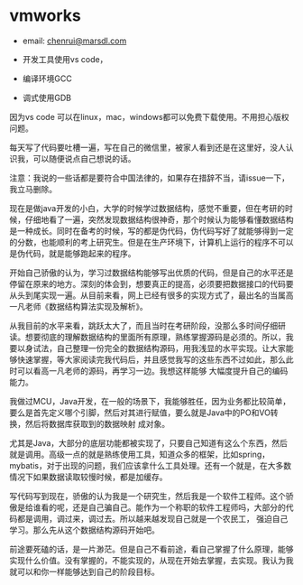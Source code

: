 # vmworks

* email: chenrui@marsdl.com

* 开发工具使用vs code，
* 编译环境GCC
* 调式使用GDB

因为vs code 可以在linux，mac，windows都可以免费下载使用。不用担心版权问题。

每天写了代码要吐槽一遍，写在自己的微信里，被家人看到还是在这里好，没人认识我，可以随便说点自己想说的话。

注意：我说的一些话都是要符合中国法律的，如果存在措辞不当，请issue一下，我立马删除。
 
现在是做java开发的小白，大学的时候学过数据结构，感觉不重要，但在考研的时候，仔细地看了一遍，突然发现数据结构很神奇，那个时候认为能够看懂数据结构是一种成长。同时在备考的时候，写的都是伪代码，伪代码写好了就能够得到一定的分数，也能顺利的考上研究生。但是在生产环境下，计算机上运行的程序不可以是伪代码，就是能够跑起来的程序。

开始自己骄傲的认为，学习过数据结构能够写出优质的代码，但是自己的水平还是停留在原来的地方。深刻的体会到，想要真正的提高，必须要把数据接口的代码要从头到尾实现一遍。从目前来看，网上已经有很多的实现方式了，最出名的当属高一凡老师《数据结构算法实现及解析》。

从我目前的水平来看，跳跃太大了，而且当时在考研阶段，没那么多时间仔细研读。想要彻底的理解数据结构的里面所有原理，熟练掌握源码是必须的。所以，我要以身试法，自己整理一份完全的数据结构源码，用我浅显的水平实现。让大家能够快速掌握，等大家阅读完我代码后，并且感觉我写的这些东西不过如此，那么此时可以看高一凡老师的源码，再学习一边。我想这样能够
大幅度提升自己的编码能力。

我做过MCU，Java开发，在一般的场景下，我能够胜任，因为业务都比较简单，要么是首先定义哪个引脚，然后对其进行赋值，要么就是Java中的PO和VO转换，然后将数据库获取到的数据映射
成对象。

尤其是Java，大部分的底层功能都被实现了，只要自己知道有这么个东西，然后就是调用。高级一点的就是熟练使用工具，知道众多的框架，比如spring，mybatis，对于出现的问题，我们应该拿什么工具处理。还有一个就是，在大多数情况下如果数据读取较慢时候，都是加缓存。

写代码写到现在，骄傲的认为我是一个研究生，然后我是一个软件工程师。这个骄傲是给谁看的呢，还是自己骗自己。能作为一个称职的软件工程师吗，大部分的代码都是调用，调过来，调过去。所以越来越发现自己就是一个农民工， 强迫自己学习。那么先从这个数据结构源码开始吧。

前途要死磕的话，是一片渺茫。但是自己不看前途，看自己掌握了什么原理，能够实现什么价值。没有掌握的，不能实现的，从现在开始去掌握，去实现。我认为我就可以和你一样能够达到自己的阶段目标。







 